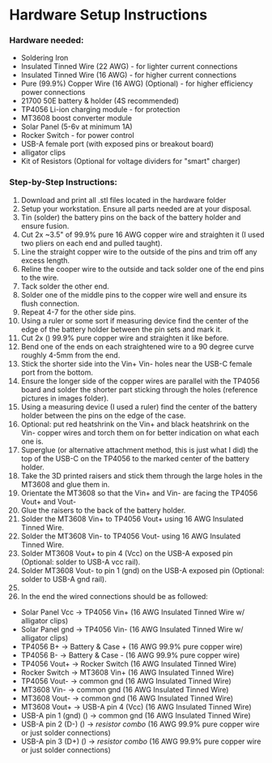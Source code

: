 # Hardware Setup Instructions
### Hardware needed:
* Soldering Iron
* Insulated Tinned Wire (22 AWG) - for lighter current connections
* Insulated Tinned Wire (16 AWG) - for higher current connections
* Pure (99.9%) Copper Wire (16 AWG) (Optional) - for higher efficiency power connections 
* 21700 50E battery & holder (4S recommended)
* TP4056 Li-ion charging module - for protection
* MT3608 boost converter module 
* Solar Panel (5-6v at minimum 1A)
* Rocker Switch - for power control 
* USB-A female port (with exposed pins or breakout board)
* alligator clips
* Kit of Resistors (Optional for voltage dividers for "smart" charger)

### Step-by-Step Instructions:

1. Download and print all .stl files located in the hardware folder
2. Setup your workstation. Ensure all parts needed are at your disposal.
3. Tin (solder) the battery pins on the back of the battery holder and ensure fusion.
4. Cut 2x ~3.5" of 99.9% pure 16 AWG copper wire and straighten it (I used two pliers on each end and pulled taught).
5. Line the straight copper wire to the outside of the pins and trim off any excess length.
6. Reline the cooper wire to the outside and tack solder one of the end pins to the wire.
7. Tack solder the other end.
8. Solder one of the middle pins to the copper wire well and ensure its flush connection.
9. Repeat 4-7 for the other side pins.
10. Using a ruler or some sort if measuring device find the center of the edge of the battery holder between the pin sets and mark it.
11. Cut 2x () 99.9% pure copper wire and straighten it like before.
12. Bend one of the ends on each straightened wire to a 90 degree curve roughly 4-5mm from the end.
13. Stick the shorter side into the Vin+ Vin- holes near the USB-C female port from the bottom.
14. Ensure the longer side of the copper wires are parallel with the TP4056 board and solder the shorter part sticking through the holes (reference pictures in images folder).
15. Using a measuring device (I used a ruler) find the center of the battery holder between the pins on the edge of the case.
16. Optional: put red heatshrink on the Vin+ and black heatshrink on the Vin- copper wires and torch them on for better indication on what each one is.
17. Superglue (or alternative attachment method, this is just what I did) the top of the USB-C on the TP4056 to the marked center of the battery holder.
18. Take the 3D printed raisers and stick them through the large holes in the MT3608 and glue them in.
19. Orientate the MT3608 so that the Vin+ and Vin- are facing the TP4056 Vout+ and Vout-
20. Glue the raisers to the back of the battery holder.
21. Solder the MT3608 Vin+ to TP4056 Vout+ using 16 AWG Insulated Tinned Wire.
22. Solder the MT3608 Vin- to TP4056 Vout- using 16 AWG Insulated Tinned Wire.
23. Solder MT3608 Vout+ to pin 4 (Vcc) on the USB-A exposed pin (Optional: solder to USB-A vcc rail).
24. Solder MT3608 Vout- to pin 1 (gnd) on the USB-A exposed pin (Optional: solder to USB-A gnd rail).
25. 
26. In the end the wired connections should be as followed:
  * Solar Panel Vcc -> TP4056 Vin+ (16 AWG Insulated Tinned Wire w/ alligator clips)
  * Solar Panel gnd -> TP4056 Vin- (16 AWG Insulated Tinned Wire w/ alligator clips)
  * TP4056 B+ -> Battery & Case + (16 AWG 99.9% pure copper wire)
  * TP4056 B- -> Battery & Case - (16 AWG 99.9% pure copper wire)
  * TP4056 Vout+ -> Rocker Switch (16 AWG Insulated Tinned Wire)
  * Rocker Switch -> MT3608 Vin+ (16 AWG Insulated Tinned Wire)
  * TP4056 Vout- -> common gnd (16 AWG Insulated Tinned Wire)
  * MT3608 Vin- -> common gnd (16 AWG Insulated Tinned Wire)
  * MT3608 Vout- -> common gnd (16 AWG Insulated Tinned Wire)
  * MT3608 Vout+ -> USB-A pin 4 (Vcc) (16 AWG Insulated Tinned Wire)
  * USB-A pin 1 (gnd) () -> common gnd (16 AWG Insulated Tinned Wire)
  * USB-A pin 2 (D-) () -> *resistor combo* (16 AWG 99.9% pure copper wire or just solder connections)
  * USB-A pin 3 (D+) () -> *resistor combo* (16 AWG 99.9% pure copper wire or just solder connections)


